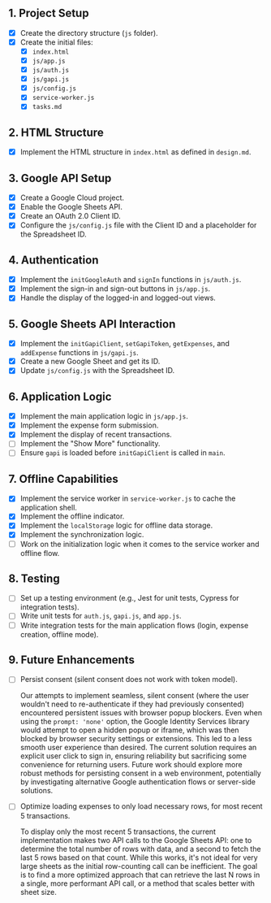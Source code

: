 ## 1. Project Setup

-   [x] Create the directory structure (`js` folder).
-   [x] Create the initial files:
    -   [x] `index.html`
    -   [x] `js/app.js`
    -   [x] `js/auth.js`
    -   [x] `js/gapi.js`
    -   [x] `js/config.js`
    -   [x] `service-worker.js`
    -   [x] `tasks.md`

## 2. HTML Structure

-   [x] Implement the HTML structure in `index.html` as defined in `design.md`.

## 3. Google API Setup

-   [x] Create a Google Cloud project.
-   [x] Enable the Google Sheets API.
-   [x] Create an OAuth 2.0 Client ID.
-   [x] Configure the `js/config.js` file with the Client ID and a placeholder for the Spreadsheet ID.

## 4. Authentication

-   [x] Implement the `initGoogleAuth` and `signIn` functions in `js/auth.js`.
-   [x] Implement the sign-in and sign-out buttons in `js/app.js`.
-   [x] Handle the display of the logged-in and logged-out views.

## 5. Google Sheets API Interaction

-   [x] Implement the `initGapiClient`, `setGapiToken`, `getExpenses`, and `addExpense` functions in `js/gapi.js`.
-   [x] Create a new Google Sheet and get its ID.
-   [x] Update `js/config.js` with the Spreadsheet ID.

## 6. Application Logic

-   [x] Implement the main application logic in `js/app.js`.
-   [x] Implement the expense form submission.
-   [x] Implement the display of recent transactions.
-   [ ] Implement the "Show More" functionality.
-   [ ] Ensure `gapi` is loaded before `initGapiClient` is called in `main`.

## 7. Offline Capabilities

-   [x] Implement the service worker in `service-worker.js` to cache the application shell.
-   [x] Implement the offline indicator.
-   [x] Implement the `localStorage` logic for offline data storage.
-   [x] Implement the synchronization logic.
-   [ ] Work on the initialization logic when it comes to the service worker and offline flow.

## 8. Testing

-   [ ] Set up a testing environment (e.g., Jest for unit tests, Cypress for integration tests).
-   [ ] Write unit tests for `auth.js`, `gapi.js`, and `app.js`.
-   [ ] Write integration tests for the main application flows (login, expense creation, offline mode).

## 9. Future Enhancements

-   [ ] Persist consent (silent consent does not work with token model).

    Our attempts to implement seamless, silent consent (where the user wouldn't need to re-authenticate if they had previously consented) encountered persistent issues with browser popup blockers. Even when using the `prompt: 'none'` option, the Google Identity Services library would attempt to open a hidden popup or iframe, which was then blocked by browser security settings or extensions. This led to a less smooth user experience than desired. The current solution requires an explicit user click to sign in, ensuring reliability but sacrificing some convenience for returning users. Future work should explore more robust methods for persisting consent in a web environment, potentially by investigating alternative Google authentication flows or server-side solutions.

-   [ ] Optimize loading expenses to only load necessary rows, for most recent 5 transactions.

    To display only the most recent 5 transactions, the current implementation makes two API calls to the Google Sheets API: one to determine the total number of rows with data, and a second to fetch the last 5 rows based on that count. While this works, it's not ideal for very large sheets as the initial row-counting call can be inefficient. The goal is to find a more optimized approach that can retrieve the last N rows in a single, more performant API call, or a method that scales better with sheet size.
